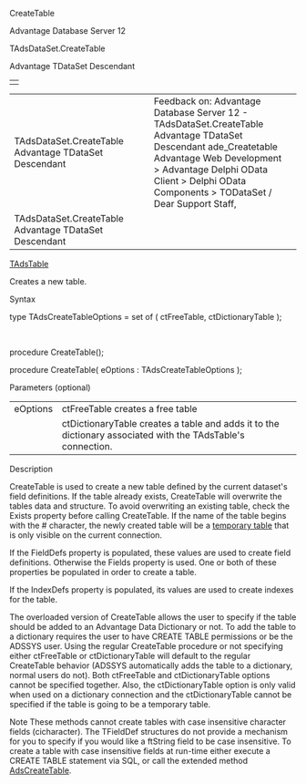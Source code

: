 CreateTable




Advantage Database Server 12  

TAdsDataSet.CreateTable

Advantage TDataSet Descendant

|  |
| --- |
|  |

|  |  |  |  |  |
| --- | --- | --- | --- | --- |
| TAdsDataSet.CreateTable  Advantage TDataSet Descendant |  |  | Feedback on: Advantage Database Server 12 - TAdsDataSet.CreateTable Advantage TDataSet Descendant ade\_Createtable Advantage Web Development > Advantage Delphi OData Client > Delphi OData Components > TODataSet / Dear Support Staff, |  |
| TAdsDataSet.CreateTable  Advantage TDataSet Descendant |  |  |  |  |

[TAdsTable](ade_tadstable_7.htm)

Creates a new table.

Syntax

type TAdsCreateTableOptions = set of ( ctFreeTable, ctDictionaryTable );

 

procedure CreateTable();

procedure CreateTable( eOptions : TAdsCreateTableOptions );

Parameters (optional)

|  |  |
| --- | --- |
| eOptions | ctFreeTable creates a free table |
|  | ctDictionaryTable creates a table and adds it to the dictionary associated with the TAdsTable's connection. |

Description

CreateTable is used to create a new table defined by the current dataset's field definitions. If the table already exists, CreateTable will overwrite the tables data and structure. To avoid overwriting an existing table, check the Exists property before calling CreateTable. If the name of the table begins with the # character, the newly created table will be a [temporary table](master_temporary_tables.htm) that is only visible on the current connection.

If the FieldDefs property is populated, these values are used to create field definitions. Otherwise the Fields property is used. One or both of these properties be populated in order to create a table.

If the IndexDefs property is populated, its values are used to create indexes for the table.

The overloaded version of CreateTable allows the user to specify if the table should be added to an Advantage Data Dictionary or not. To add the table to a dictionary requires the user to have CREATE TABLE permissions or be the ADSSYS user. Using the regular CreateTable procedure or not specifying either ctFreeTable or ctDictionaryTable will default to the regular CreateTable behavior (ADSSYS automatically adds the table to a dictionary, normal users do not). Both ctFreeTable and ctDictionaryTable options cannot be specified together. Also, the ctDictionaryTable option is only valid when used on a dictionary connection and the ctDictionaryTable cannot be specified if the table is going to be a temporary table.

Note These methods cannot create tables with case insensitive character fields (cicharacter). The TFieldDef structures do not provide a mechanism for you to specify if you would like a ftString field to be case insensitive. To create a table with case insensitive fields at run-time either execute a CREATE TABLE statement via SQL, or call the extended method [AdsCreateTable](ade_adscreatetable.htm).